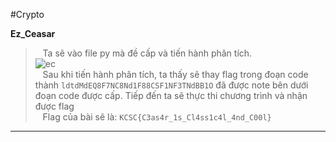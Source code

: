 #Crypto

**Ez_Ceasar**<br/>
>&nbsp;&nbsp;&nbsp;Ta sẽ vào file py mà đề cấp và tiến hành phân tích.<br/>
![ec](https://github.com/ng0cph0ng/KCSC-Recruitment/assets/93986136/9117a962-d126-46d4-a476-a3c1d24e280a)<br/>
&nbsp;&nbsp;&nbsp;Sau khi tiến hành phân tích, ta thấy sẽ thay flag trong đoạn code thành ``ldtdMdEQ8F7NC8Nd1F88CSF1NF3TNdBB1O`` đã được note bên dưới đoạn code được cấp. Tiếp đến ta sẽ thực thi chương trình và nhận được flag<br/>
&nbsp;&nbsp;&nbsp;Flag của bài sẽ là: ``KCSC{C3as4r_1s_Cl4ss1c4l_4nd_C00l}``
---------------
